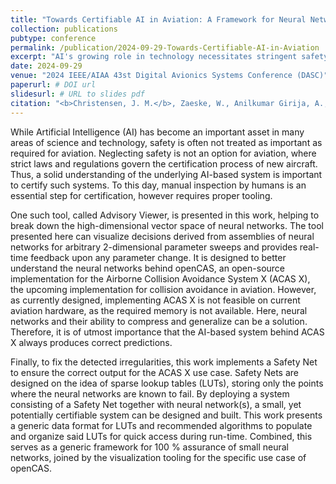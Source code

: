 ```yaml
---
title: "Towards Certifiable AI in Aviation: A Framework for Neural Network Assurance Using Advanced Visualization and Safety Nets"
collection: publications
pubtype: conference
permalink: /publication/2024-09-29-Towards-Certifiable-AI-in-Aviation
excerpt: "AI's growing role in technology necessitates stringent safety standards, especially in aviation where certification is regulated by strict laws. Ensuring AI system safety requires thorough understanding and proper tools. This work presents a Safety Net, utilizing sparse lookup tables (LUTs) to address neural network failures. By combining LUTs with neural networks, a certifiable system can be created, offering a framework for 100% reliability and effective real-time corrections during operation."
date: 2024-09-29
venue: "2024 IEEE/AIAA 43st Digital Avionics Systems Conference (DASC)"
paperurl: # DOI url
slidesurl: # URL to slides pdf
citation: "<b>Christensen, J. M.</b>, Zaeske, W., Anilkumar Girija, A., Friedrich, S., Stefani, T., Durak, U., K&ouml;ster, F., Kr&uuml;ger, T. and Hallerbach, S. &quot;Towards Certifiable AI in Aviation: A Framework for Neural Network Assurance Using Advanced Visualization and Safety Nets&quot;, in <i>2024 IEEE/AIAA 43st Digital Avionics Systems Conference (DASC)</i>, Sep. 2024."
---
```

While Artificial Intelligence (AI) has become an important asset in many areas of science and technology, safety is often not treated as important as required for aviation. Neglecting safety is not an option for aviation, where strict laws and regulations govern the certification process of new aircraft. Thus, a solid understanding of the underlying AI-based system is important to certify such systems. To this day, manual inspection by humans is an essential step for certification, however requires proper tooling.

One such tool, called Advisory Viewer, is presented in this work, helping to break down the high-dimensional vector space of neural networks. The tool presented here can visualize decisions derived from assemblies of neural networks for arbitrary 2-dimensional parameter sweeps and provides real-time feedback upon any parameter change. It is designed to better understand the neural networks behind openCAS, an open-source implementation for the Airborne Collision Avoidance System X (ACAS X), the upcoming implementation for collision avoidance in aviation. However, as currently designed, implementing ACAS X is not feasible on current aviation hardware, as the required memory is not available. Here, neural networks and their ability to compress and generalize can be a solution. Therefore, it is of utmost importance that the AI-based system behind ACAS X always produces correct predictions.

Finally, to fix the detected irregularities, this work implements a Safety Net to ensure the correct output for the ACAS X use case. Safety Nets are designed on the idea of sparse lookup tables (LUTs), storing only the points where the neural networks are known to fail. By deploying a system consisting of a Safety Net together with neural network(s), a small, yet potentially certifiable system can be designed and built. This work presents a generic data format for LUTs and recommended algorithms to populate and organize said LUTs for quick access during run-time. Combined, this serves as a generic framework for 100 % assurance of small neural networks, joined by the visualization tooling for the specific use case of openCAS.
